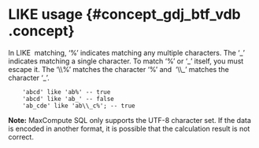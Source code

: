# LIKE usage {#concept_gdj_btf_vdb .concept}

In LIKE  matching, ‘%’ indicates matching any multiple characters. The ‘\_’ indicates matching a single character. To match ‘%’ or ‘\_’ itself, you must escape it. The ‘\\\\%’ matches the character ‘%’ and  ‘\\\\\_’ matches the character ‘\_’.

```
    'abcd' like 'ab%' -- true
    'abcd' like 'ab_' -- false
    'ab_cde' like 'ab\\_c%'; -- true
```

**Note:** MaxCompute SQL only supports the UTF-8 character set. If the data is encoded in another format, it is possible that the calculation result is not correct.

